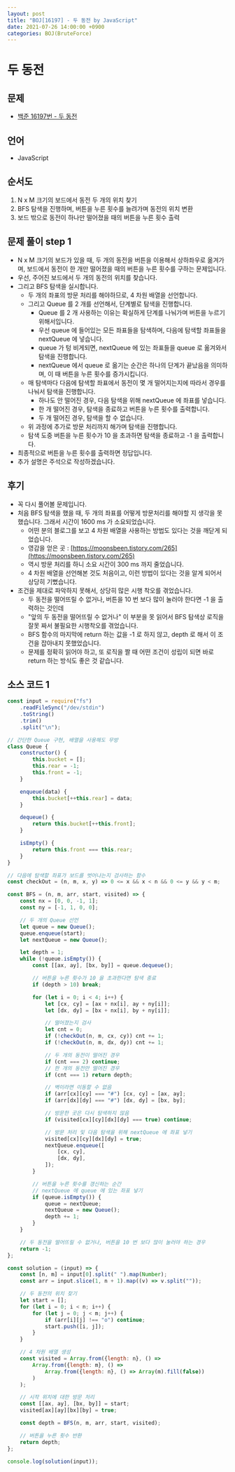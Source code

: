```yaml
---
layout: post
title: "BOJ[16197] - 두 동전 by JavaScript"
date: 2021-07-26 14:00:00 +0900
categories: BOJ(BruteForce)
---
```


# 두 동전

## 문제

- [백준 16197번 - 두 동전](https://www.acmicpc.net/problem/16197)

## 언어

- JavaScript

## 순서도

1. N x M 크기의 보드에서 동전 두 개의 위치 찾기
2. BFS 탐색을 진행하며, 버튼을 누른 횟수를 늘려가며 동전의 위치 변환
3. 보드 밖으로 동전이 하나만 떨어졌을 때의 버튼을 누른 횟수 출력

## 문제 풀이 step 1

- N x M 크기의 보드가 있을 때, 두 개의 동전을 버튼을 이용해서 상하좌우로 옮겨가며, 보드에서 동전이 한 개만 떨어졌을 때의 버튼을 누른 횟수를 구하는 문제입니다.
- 우선, 주어진 보드에서 두 개의 동전의 위치를 찾습니다.
- 그리고 BFS 탐색을 실시합니다.
  - 두 개의 좌표의 방문 처리를 해야하므로, 4 차원 배열을 선언합니다.
  - 그리고 Queue 를 2 개를 선언해서, 단계별로 탐색을 진행합니다.
    - Queue 를 2 개 사용하는 이유는 확실하게 단계를 나눠가며 버튼을 누르기 위해서입니다.
    - 우선 queue 에 들어있는 모든 좌표들을 탐색하며, 다음에 탐색할 좌표들을 nextQueue 에 넣습니다.
    - queue 가 텅 비게되면, nextQueue 에 있는 좌표들을 queue 로 옮겨와서 탐색을 진행합니다.
    - nextQueue 에서 queue 로 옮기는 순간은 하나의 단계가 끝났음을 의미하며, 이 때 버튼을 누른 횟수를 증가시킵니다.
  - 매 탐색마다 다음에 탐색할 좌표에서 동전이 몇 개 떨어지는지에 따라서 경우를 나눠서 탐색을 진행합니다.
    - 하나도 안 떨어진 경우, 다음 탐색을 위해 nextQueue 에 좌표를 넣습니다.
    - 한 개 떨어진 경우, 탐색을 종료하고 버튼을 누른 횟수를 출력합니다.
    - 두 개 떨어진 경우, 탐색을 할 수 없습니다.
  - 위 과정에 추가로 방문 처리까지 해가며 탐색을 진행합니다.
  - 탐색 도중 버튼을 누른 횟수가 10 을 초과하면 탐색을 종료하고 -1 을 출력합니다.
- 최종적으로 버튼을 누른 횟수를 출력하면 정답입니다.
- 추가 설명은 주석으로 작성하겠습니다.

## 후기

- 꼭 다시 풀어볼 문제입니다.
- 처음 BFS 탐색을 했을 때, 두 개의 좌표를 어떻게 방문처리를 해야할 지 생각을 못했습니다. 그래서 시간이 1600 ms 가 소요되었습니다.
  - 어떤 분의 블로그를 보고 4 차원 배열을 사용하는 방법도 있다는 것을 깨닫게 되었습니다.
  - 영감을 얻은 곳 : [https://moonsbeen.tistory.com/265](https://moonsbeen.tistory.com/265)
  - 역시 방문 처리를 하니 소요 시간이 300 ms 까지 줄었습니다.
  - 4 차원 배열을 선언해본 것도 처음이고, 이런 방법이 있다는 것을 알게 되어서 상당히 기뻤습니다.
- 조건을 제대로 파악하지 못해서, 상당히 많은 시행 착오를 겪었습니다.
  - 두 동전을 떨어뜨릴 수 없거나, 버튼을 10 번 보다 많이 눌러야 한다면 -1 을 출력하는 것인데
  - "앞의 두 동전을 떨어뜨릴 수 없거나" 이 부분을 못 읽어서 BFS 탐색상 로직을 잘못 짜서 불필요한 시행착오를 겪었습니다.
  - BFS 함수의 마지막에 return 하는 값을 -1 로 하지 않고, depth 로 해서 이 조건을 잡아내지 못했었습니다.
  - 문제를 정확히 읽어야 하고, 또 로직을 짤 때 어떤 조건이 성립이 되면 바로 return 하는 방식도 좋은 것 같습니다.

## 소스 코드 1

```jsx
const input = require("fs")
	.readFileSync("/dev/stdin")
	.toString()
	.trim()
	.split("\n");

// 간단한 Queue 구현, 배열을 사용해도 무방
class Queue {
	constructor() {
		this.bucket = [];
		this.rear = -1;
		this.front = -1;
	}

	enqueue(data) {
		this.bucket[++this.rear] = data;
	}

	dequeue() {
		return this.bucket[++this.front];
	}

	isEmpty() {
		return this.front === this.rear;
	}
}

// 다음에 탐색할 좌표가 보드를 벗어나는지 검사하는 함수
const checkOut = (n, m, x, y) => 0 <= x && x < n && 0 <= y && y < m;

const BFS = (n, m, arr, start, visited) => {
	const nx = [0, 0, -1, 1];
	const ny = [-1, 1, 0, 0];

	// 두 개의 Queue 선언
	let queue = new Queue();
	queue.enqueue(start);
	let nextQueue = new Queue();

	let depth = 1;
	while (!queue.isEmpty()) {
		const [[ax, ay], [bx, by]] = queue.dequeue();

		// 버튼을 누른 횟수가 10 을 초과한다면 탐색 종료
		if (depth > 10) break;

		for (let i = 0; i < 4; i++) {
			let [cx, cy] = [ax + nx[i], ay + ny[i]];
			let [dx, dy] = [bx + nx[i], by + ny[i]];

			// 떨어졌는지 검사
			let cnt = 0;
			if (!checkOut(n, m, cx, cy)) cnt += 1;
			if (!checkOut(n, m, dx, dy)) cnt += 1;

			// 두 개의 동전이 떨어진 경우
			if (cnt === 2) continue;
			// 한 개의 동전만 떨어진 경우
			if (cnt === 1) return depth;

			// 벽이라면 이동할 수 없음
			if (arr[cx][cy] === "#") [cx, cy] = [ax, ay];
			if (arr[dx][dy] === "#") [dx, dy] = [bx, by];

			// 방문한 곳은 다시 탐색하지 않음
			if (visited[cx][cy][dx][dy] === true) continue;

			// 방문 처리 및 다음 탐색을 위해 nextQueue 에 좌표 넣기
			visited[cx][cy][dx][dy] = true;
			nextQueue.enqueue([
				[cx, cy],
				[dx, dy],
			]);
		}

		// 버튼을 누른 횟수를 갱신하는 순간
		// nextQueue 에 queue 에 있는 좌표 넣기
		if (queue.isEmpty()) {
			queue = nextQueue;
			nextQueue = new Queue();
			depth += 1;
		}
	}

	// 두 동전을 떨어뜨릴 수 없거나, 버튼을 10 번 보다 많이 눌러야 하는 경우
	return -1;
};

const solution = (input) => {
	const [n, m] = input[0].split(" ").map(Number);
	const arr = input.slice(1, n + 1).map((v) => v.split(""));

	// 두 동전의 위치 찾기
	let start = [];
	for (let i = 0; i < n; i++) {
		for (let j = 0; j < m; j++) {
			if (arr[i][j] !== "o") continue;
			start.push([i, j]);
		}
	}

	// 4 차원 배열 생성
	const visited = Array.from({length: n}, () =>
		Array.from({length: m}, () =>
			Array.from({length: n}, () => Array(m).fill(false))
		)
	);

	// 시작 위치에 대한 방문 처리
	const [[ax, ay], [bx, by]] = start;
	visited[ax][ay][bx][by] = true;

	const depth = BFS(n, m, arr, start, visited);

	// 버튼을 누른 횟수 반환
	return depth;
};

console.log(solution(input));
```
